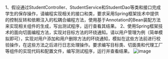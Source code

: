 1、假设通过StudentController、StudentService和StudentDao等类和接口完成学生的保存操作，请编程实现相关的接口和类，要求采用Spring框架技术中提供的控制反转和依赖注入的松耦合编程方法，使用基于Annotation的Bean装配方法来实现相关组件的生成，写出测试程序，运行查看其结果。
2、使用Spring框架技术的面向切面编程方法，实现对目标方法的环绕通知。请以用户管理为例（简单模拟即可），实现对用户添加和用户删除方法的环绕通知，模拟在这些方法前进行校验操作，在这些方法之后进行日志处理操作。要求编写目标类、切面类和代理工厂等组件的实现代码和配置文件，编写测试程序，运行并查看结果。
![image](https://github.com/Firegoldfish/JavaEE-ExperimentNew2/assets/30253559/2df2634e-7775-4c18-a6b3-6f4be62b7528)
